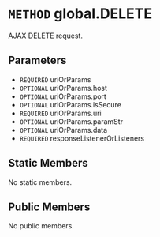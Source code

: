 # `METHOD` global.DELETE
AJAX DELETE request.

## Parameters
* `REQUIRED` uriOrParams 
* `OPTIONAL` uriOrParams.host 
* `OPTIONAL` uriOrParams.port 
* `OPTIONAL` uriOrParams.isSecure 
* `REQUIRED` uriOrParams.uri 
* `OPTIONAL` uriOrParams.paramStr 
* `OPTIONAL` uriOrParams.data 
* `REQUIRED` responseListenerOrListeners 

## Static Members
No static members.

## Public Members
No public members.
